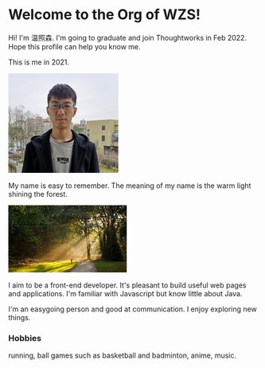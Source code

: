 # Welcome to the Org of WZS!
Hi! I'm 温照森. I'm going to graduate and join Thoughtworks in Feb 2022. Hope this profile can help you know me.

This is me in 2021.

![wzs](https://github.com/gtb-2022-wen-zhaosen/.github/blob/main/profile/pictures/me-2021.jpg)

My name is easy to remember. The meaning of my name is the warm light shining the forest. 

![name](https://github.com/gtb-2022-wen-zhaosen/.github/blob/main/profile/pictures/name-meaning.jpeg)

I aim to be a front-end developer. It's pleasant to build useful web pages and applications. I'm familiar with Javascript but know little about Java. 

I'm an easygoing person and good at communication. I enjoy exploring new things. 

### Hobbies

running, ball games such as basketball and badminton, anime, music. 


